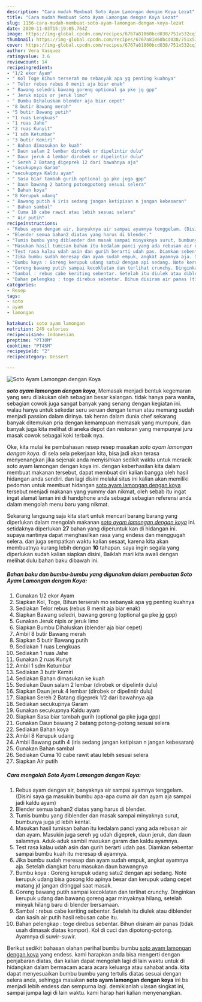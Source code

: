 ```yaml
---
description: "Cara mudah Membuat Soto Ayam Lamongan dengan Koya Lezat"
title: "Cara mudah Membuat Soto Ayam Lamongan dengan Koya Lezat"
slug: 1156-cara-mudah-membuat-soto-ayam-lamongan-dengan-koya-lezat
date: 2020-11-03T15:19:05.764Z
image: https://img-global.cpcdn.com/recipes/6767a81860bcd038/751x532cq70/soto-ayam-lamongan-dengan-koya-foto-resep-utama.jpg
thumbnail: https://img-global.cpcdn.com/recipes/6767a81860bcd038/751x532cq70/soto-ayam-lamongan-dengan-koya-foto-resep-utama.jpg
cover: https://img-global.cpcdn.com/recipes/6767a81860bcd038/751x532cq70/soto-ayam-lamongan-dengan-koya-foto-resep-utama.jpg
author: Vera Vasquez
ratingvalue: 3.6
reviewcount: 14
recipeingredient:
- "1/2 ekor Ayam"
- " Kol Toge Bihun terserah mo sebanyak apa yg penting kuahnya"
- " Telor rebus rebus 8 menit aja biar enak"
- " Bawang seledri bawang goreng optional ga pke jg gpp"
- " Jeruk nipis or jeruk limo"
- " Bumbu Dihaluskan blender aja biar cepet"
- "8 butir Bawang merah"
- "5 butir Bawang putih"
- "1 ruas Lengkuas"
- "1 ruas Jahe"
- "2 ruas Kunyit"
- "1 sdm Ketumbar"
- "3 butir Kemiri"
- " Bahan dimasukan ke kuah"
- " Daun salam 2 lembar dirobek or dipelintir dulu"
- " Daun jeruk 4 lembar dirobek or dipelintir dulu"
- " Sereh 2 Batang digeprek 12 dari bawahnya aja"
- "secukupnya Garam"
- "secukupnya Kaldu ayam"
- " Sasa biar tambah gurih optional ga pke juga gpp"
- " Daun bawang 2 batang potongpotong sesuai selera"
- " Bahan koya"
- "8 Kerupuk udang"
- " Bawang putih 4 iris sedang jangan ketipisan n jangan kebesaran"
- " Bahan sambal"
- " Cuma 10 cabe rawit atau lebih sesuai selera"
- " Air putih"
recipeinstructions:
- "Rebus ayam dengan air, banyaknya air sampai ayamnya tenggelam. (Disini saya ga masukin bumbu apa-apa cuma air dan ayam aja sampai jadi kaldu ayam)"
- "Blender semua bahan2 diatas yang harus di blender."
- "Tumis bumbu yang diblender dan masak sampai minyaknya surut, bumbunya juga jd lebih kental."
- "Masukan hasil tumisan bahan itu kedalam panci yang ada rebusan air dan ayam. Masukin juga sereh yg udah digeprek, daun jeruk, dan daun salamnya. Aduk-aduk sambil masukan garam dan kaldu ayamnya."
- "Test rasa kalau udah asin dan gurih berarti udah pas. Diamkan sebentar sampai bumbu kuah itu meresap di ayamnya."
- "Jika bumbu sudah meresap dan ayam sudah empuk, angkat ayamnya aja. Setelah diangkat baru masukan daun bawangnya"
- "Bumbu koya : Goreng kerupuk udang satu2 dengan api sedang. Note kerupuk udang bisa gosong klo apinya besar dan kerupuk udang cepet matang jd jangan ditinggal saat masak."
- "Goreng bawang putih sampai kecoklatan dan terlihat crunchy. Dinginkan kerupuk udang dan bawang goreng agar minyaknya hilang, setelah minyak hilang baru di blender bersamaan."
- "Sambal : rebus cabe keriting sebentar. Setelah itu diulek atau diblender dan kasih air putih hasil rebusan cabe itu."
- "Bahan pelengkap : toge direbus sebentar. Bihun disiram air panas (tidak usah dimasak diatas kompor). Kol di cuci dan dipotong-potong. Ayamnya di suwir-suwir."
categories:
- Resep
tags:
- soto
- ayam
- lamongan

katakunci: soto ayam lamongan 
nutrition: 249 calories
recipecuisine: Indonesian
preptime: "PT30M"
cooktime: "PT45M"
recipeyield: "2"
recipecategory: Dessert

---
```



![Soto Ayam Lamongan dengan Koya](https://img-global.cpcdn.com/recipes/6767a81860bcd038/751x532cq70/soto-ayam-lamongan-dengan-koya-foto-resep-utama.jpg)

<b><i>soto ayam lamongan dengan koya</i></b>, Memasak menjadi bentuk kegemaran yang seru dilakukan oleh sebagian besar kalangan. tidak hanya para wanita, sebagian cowok juga sangat banyak yang senang dengan kegiatan ini. walau hanya untuk sekedar seru seruan dengan teman atau memang sudah menjadi passion dalam dirinya. tak heran dalam dunia chef sekarang banyak ditemukan pria dengan kemampuan memasak yang mumpuni, dan banyak juga kita melihat di aneka depot dan restoran yang mempunyai juru masak cowok sebagai koki terbaik nya.



Oke, kita mulai ke pembahasan resep resep masakan <i>soto ayam lamongan dengan koya</i>. di sela sela pekerjaan kita, bisa jadi akan terasa menyenangkan jika sejenak anda menyisihkan sedikit waktu untuk meracik soto ayam lamongan dengan koya ini. dengan keberhasilan kita dalam membuat makanan tersebut, dapat membuat diri kalian bangga oleh hasil hidangan anda sendiri. dan lagi disini melalui situs ini kalian akan memiliki pedoman untuk membuat hidangan <u>soto ayam lamongan dengan koya</u> tersebut menjadi makanan yang yummy dan nikmat, oleh sebab itu ingat ingat alamat laman ini di handphone anda sebagai sebagian referensi anda dalam mengolah menu baru yang nikmat.


Sekarang langsung saja kita start untuk mencari barang barang yang diperlukan dalam mengolah makanan <u><i>soto ayam lamongan dengan koya</i></u> ini. setidaknya diperlukan <b>27</b> bahan yang diperuntuk kan di hidangan ini. supaya nantinya dapat menghasilkan rasa yang endess dan menggugah selera. dan juga sempatkan waktu kalian sesaat, karena kita akan membuatnya kurang lebih dengan <b>10</b> tahapan. saya ingin segala yang diperlukan sudah kalian siapkan disini, Baiklah mari kita awali dengan melihat dulu bahan baku dibawah ini.

<!--inarticleads1-->

##### Bahan baku dan bumbu-bumbu yang digunakan dalam pembuatan Soto Ayam Lamongan dengan Koya:

1. Gunakan 1/2 ekor Ayam
1. Siapkan  Kol, Toge, Bihun terserah mo sebanyak apa yg penting kuahnya
1. Sediakan  Telor rebus (rebus 8 menit aja biar enak)
1. Siapkan  Bawang seledri, bawang goreng (optional ga pke jg gpp)
1. Gunakan  Jeruk nipis or jeruk limo
1. Siapkan  Bumbu Dihaluskan (blender aja biar cepet)
1. Ambil 8 butir Bawang merah
1. Siapkan 5 butir Bawang putih
1. Sediakan 1 ruas Lengkuas
1. Sediakan 1 ruas Jahe
1. Gunakan 2 ruas Kunyit
1. Ambil 1 sdm Ketumbar
1. Sediakan 3 butir Kemiri
1. Sediakan  Bahan dimasukan ke kuah
1. Sediakan  Daun salam 2 lembar (dirobek or dipelintir dulu)
1. Siapkan  Daun jeruk 4 lembar (dirobek or dipelintir dulu)
1. Siapkan  Sereh 2 Batang digeprek 1/2 dari bawahnya aja
1. Sediakan secukupnya Garam
1. Gunakan secukupnya Kaldu ayam
1. Siapkan  Sasa biar tambah gurih (optional ga pke juga gpp)
1. Gunakan  Daun bawang 2 batang potong-potong sesuai selera
1. Sediakan  Bahan koya
1. Ambil 8 Kerupuk udang
1. Ambil  Bawang putih 4 (iris sedang jangan ketipisan n jangan kebesaran)
1. Gunakan  Bahan sambal
1. Sediakan  Cuma 10 cabe rawit atau lebih sesuai selera
1. Siapkan  Air putih




<!--inarticleads2-->

##### Cara mengolah Soto Ayam Lamongan dengan Koya:

1. Rebus ayam dengan air, banyaknya air sampai ayamnya tenggelam. (Disini saya ga masukin bumbu apa-apa cuma air dan ayam aja sampai jadi kaldu ayam)
1. Blender semua bahan2 diatas yang harus di blender.
1. Tumis bumbu yang diblender dan masak sampai minyaknya surut, bumbunya juga jd lebih kental.
1. Masukan hasil tumisan bahan itu kedalam panci yang ada rebusan air dan ayam. Masukin juga sereh yg udah digeprek, daun jeruk, dan daun salamnya. Aduk-aduk sambil masukan garam dan kaldu ayamnya.
1. Test rasa kalau udah asin dan gurih berarti udah pas. Diamkan sebentar sampai bumbu kuah itu meresap di ayamnya.
1. Jika bumbu sudah meresap dan ayam sudah empuk, angkat ayamnya aja. Setelah diangkat baru masukan daun bawangnya
1. Bumbu koya : Goreng kerupuk udang satu2 dengan api sedang. Note kerupuk udang bisa gosong klo apinya besar dan kerupuk udang cepet matang jd jangan ditinggal saat masak.
1. Goreng bawang putih sampai kecoklatan dan terlihat crunchy. Dinginkan kerupuk udang dan bawang goreng agar minyaknya hilang, setelah minyak hilang baru di blender bersamaan.
1. Sambal : rebus cabe keriting sebentar. Setelah itu diulek atau diblender dan kasih air putih hasil rebusan cabe itu.
1. Bahan pelengkap : toge direbus sebentar. Bihun disiram air panas (tidak usah dimasak diatas kompor). Kol di cuci dan dipotong-potong. Ayamnya di suwir-suwir.




Berikut sedikit bahasan olahan perihal bumbu bumbu <u>soto ayam lamongan dengan koya</u> yang endess. kami harapkan anda bisa mengerti dengan penjabaran diatas, dan kalian dapat mengolah lagi di lain waktu untuk di hidangkan dalam bermacam acara acara keluarga atau sahabat anda. kita dapat menyesuaikan bumbu bumbu yang tertulis diatas sesuai dengan selera anda, sehingga masakan <b>soto ayam lamongan dengan koya</b> ini bs menjadi lebih endess dan sempurna lagi. demikianlah ulasan singkat ini, sampai jumpa lagi di lain waktu. kami harap hari kalian menyenangkan.
